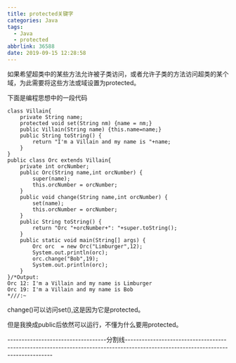 ```yaml
---
title: protected关键字
categories: Java
tags:
  - Java
  - protected
abbrlink: 36588
date: 2019-09-15 12:28:58
---
```


如果希望超类中的某些方法允许被子类访问，或者允许子类的方法访问超类的某个域，为此需要将这些方法或域设置为protected。
<!--more-->

下面是编程思想中的一段代码

```
class Villain{
	private String name;
	protected void set(String nm) {name = nm;}
	public Villain(String name) {this.name=name;}
	public String toString() {
		return "I'm a Villain and my name is "+name;
	}
}
public class Orc extends Villain{
	private int orcNumber;
	public Orc(String name,int orcNumber) {
		super(name);
		this.orcNumber = orcNumber;
	}
	public void change(String name,int orcNumber) {
		set(name);
		this.orcNumber = orcNumber;
	}
	public String toString() {
		return "Orc "+orcNumber+": "+super.toString();
	}
	public static void main(String[] args) {
		Orc orc  = new Orc("Limburger",12);
		System.out.println(orc);
		orc.change("Bob",19);
		System.out.println(orc);
	}
}/*Output:
Orc 12: I'm a Villain and my name is Limburger
Orc 19: I'm a Villain and my name is Bob
*///:~
```

change()可以访问set(),这是因为它是protected。

但是我换成public后依然可以运行，不懂为什么要用protected。

-----------------------------------分割线----------------------------------------------------------------------------------------------------------------------------------

